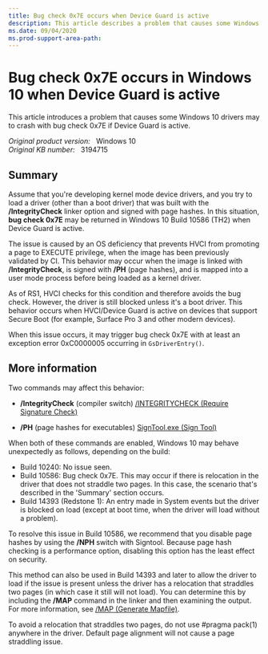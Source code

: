 ```yaml
---
title: Bug check 0x7E occurs when Device Guard is active
description: This article describes a problem that causes some Windows 10 drivers may to crash with bug check 0x7E if Device Guard is active. This problem affects the way in which different builds of Windows 10 handle allocations that straddle two pages.
ms.date: 09/04/2020
ms.prod-support-area-path: 
---
```

# Bug check 0x7E occurs in Windows 10 when Device Guard is active

This article introduces a problem that causes some Windows 10 drivers may to crash with bug check 0x7E if Device Guard is active.

_Original product version:_ &nbsp; Windows 10  
_Original KB number:_ &nbsp; 3194715

## Summary

Assume that you're developing kernel mode device drivers, and you try to load a driver (other than a boot driver) that was built with the **/IntegrityCheck** linker option and signed with page hashes. In this situation, **bug check 0x7E** may be returned in Windows 10 Build 10586 (TH2) when Device Guard is active.

The issue is caused by an OS deficiency that prevents HVCI from promoting a page to EXECUTE privilege, when the image has been previously validated by CI. This behavior may occur when the image is linked with **/IntegrityCheck**, is signed with **/PH** (page hashes), and is mapped into a user mode process before being loaded as a kernel driver.

As of RS1, HVCI checks for this condition and therefore avoids the bug check. However, the driver is still blocked unless it's a boot driver. This behavior occurs when HVCI/Device Guard is active on devices that support Secure Boot (for example, Surface Pro 3 and other modern devices).

When this issue occurs, it may trigger bug check 0x7E with at least an exception error 0xC0000005 occurring in `GsDriverEntry()`.

## More information

Two commands may affect this behavior:

- **/IntegrityCheck** (compiler switch) [/INTEGRITYCHECK (Require Signature Check)](/cpp/build/reference/integritycheck-require-signature-check)

- **/PH** (page hashes for executables) [SignTool.exe (Sign Tool)](/dotnet/framework/tools/signtool-exe)

When both of these commands are enabled, Windows 10 may behave unexpectedly as follows, depending on the build:

- Build 10240: No issue seen.
- Build 10586: Bug check 0x7E. This may occur if there is relocation in the driver that does not straddle two pages. In this case, the scenario that's described in the 'Summary' section occurs.
- Build 14393 (Redstone 1): An entry made in System events but the driver is blocked on load (except at boot time, when the driver will load without a problem).

To resolve this issue in Build 10586, we recommend that you disable page hashes by using the **/NPH** switch with Signtool. Because page hash checking is a performance option, disabling this option has the least effect on security.

This method can also be used in Build 14393 and later to allow the driver to load if the issue is present unless the driver has a relocation that straddles two pages (in which case it still will not load). You can determine this by including the **/MAP** command in the linker and then examining the output. For more information, see [/MAP (Generate Mapfile)](/cpp/build/reference/map-generate-mapfile).

To avoid a relocation that straddles two pages, do not use #pragma pack(1) anywhere in the driver. Default page alignment will not cause a page straddling issue.
